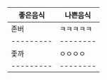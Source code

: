 | 좋은음식 | 나쁜음식 |
|---------|--------|
| 존버     | ㅋㅋㅋㅋㅋ |
|---------|--------|
| 좇까     | ㅇㅇㅇㅇ |
|---------|--------|